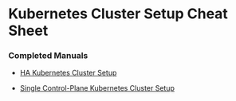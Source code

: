 # Kubernetes Cluster Setup Cheat Sheet



### Completed Manuals

* [HA Kubernetes Cluster Setup](multi.md)

* [Single Control-Plane Kubernetes Cluster Setup](single.md)

